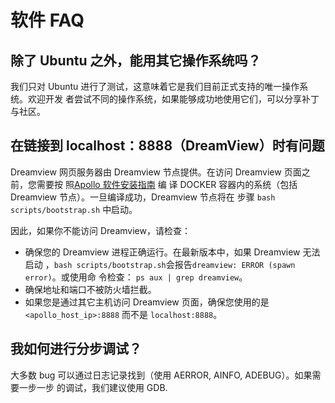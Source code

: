 # 软件 FAQ

## 除了 Ubuntu 之外，能用其它操作系统吗？

我们只对 Ubuntu 进行了测试，这意味着它是我们目前正式支持的唯一操作系统。欢迎开发
者尝试不同的操作系统，如果能够成功地使用它们，可以分享补丁与社区。

## 在链接到 localhost：8888（DreamView）时有问题

Dreamview 网页服务器由 Dreamview 节点提供。在访问 Dreamview 页面之前，您需要按
照[Apollo 软件安装指南](../quickstart/apollo_software_installation_guide.md) 编
译 DOCKER 容器内的系统（包括 Dreamview 节点）。一旦编译成功，Dreamview 节点将在
步骤 `bash scripts/bootstrap.sh` 中启动。

因此，如果你不能访问 Dreamview，请检查：

- 确保您的 Dreamview 进程正确运行。在最新版本中，如果 Dreamview 无法启动
  ，`bash scripts/bootstrap.sh`会报告`dreamview: ERROR (spawn error)`。或使用命
  令检查： `ps aux | grep dreamview`。
- 确保地址和端口不被防火墙拦截。
- 如果您是通过其它主机访问 Dreamview 页面，确保您使用的是
  `<apollo_host_ip>:8888` 而不是 `localhost:8888`。

## 我如何进行分步调试？

大多数 bug 可以通过日志记录找到（使用 AERROR, AINFO, ADEBUG）。如果需要一步一步
的调试，我们建议使用 GDB.
